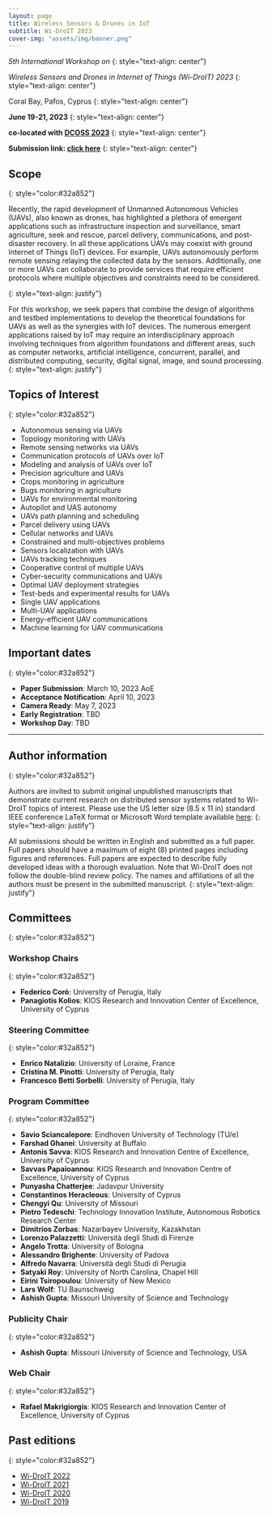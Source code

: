 ```yaml
---
layout: page
title: Wireless Sensors & Drones in IoT
subtitle: Wi-DroIT 2023
cover-img: "assets/img/banner.png"
---
```





_5th International Workshop on_
{: style="text-align: center"}

_Wireless Sensors and Drones in Internet of Things (Wi-DroIT) 2023_
{: style="text-align: center"}

Coral Bay, Pafos, Cyprus
{: style="text-align: center"}

**June 19-21, 2023**
{: style="text-align: center"}

**co-located with [DCOSS 2023](https://dcoss.org/)**
{: style="text-align: center"}

**Submission link: [click here](https://easychair.org/my/conference?conf=widroit2023)**
{: style="text-align: center"}


## Scope
{: style="color:#32a852"}

Recently, the rapid development of Unmanned Autonomous Vehicles (UAVs), also known as drones, has highlighted a plethora of emergent applications such as infrastructure inspection and surveillance, smart agriculture, seek and rescue, parcel delivery, communications, and post-disaster recovery. In all these applications UAVs may coexist with ground Internet of Things (IoT) devices. For example, UAVs autonomously perform remote sensing relaying the collected data by the sensors. 
Additionally, one or more UAVs can collaborate to provide services that require efficient protocols where multiple objectives and constraints need to be considered.

{: style="text-align: justify"}

For this workshop, we seek papers that combine the design of algorithms and testbed implementations to develop the theoretical foundations for UAVs as well as the synergies with IoT devices. The numerous emergent applications raised by IoT may require an interdisciplinary approach involving techniques from algorithm foundations and different areas, such as computer networks, artificial intelligence, concurrent, parallel, and distributed computing, security, digital signal, image, and sound processing.
{: style="text-align: justify"}


## Topics of Interest
{: style="color:#32a852"}

- Autonomous sensing via UAVs
- Topology monitoring with UAVs
- Remote sensing networks via UAVs
- Communication protocols of UAVs over IoT
- Modeling and analysis of UAVs over IoT
- Precision agriculture and UAVs
- Crops monitoring in agriculture
- Bugs monitoring in agriculture
- UAVs for environmental monitoring
- Autopilot and UAS autonomy
- UAVs path planning and scheduling
- Parcel delivery using UAVs
- Cellular networks and UAVs
- Constrained and multi-objectives problems
- Sensors localization with UAVs
- UAVs tracking techniques
- Cooperative control of multiple UAVs
- Cyber-security communications and UAVs
- Optimal UAV deployment strategies
- Test-beds and experimental results for UAVs
- Single UAV applications
- Multi-UAV applications
- Energy-efficient UAV communications
- Machine learning for UAV communications


## Important dates
{: style="color:#32a852"}

- **Paper Submission**: March 10, 2023 AoE
- **Acceptance Notification**: April 10, 2023
- **Camera Ready**: May 7, 2023
- **Early Registration**: TBD
- **Workshop Day**: TBD


* * *

## Author information
{: style="color:#32a852"}

Authors are invited to submit original unpublished manuscripts that demonstrate current research on distributed sensor systems related to Wi-DroIT topics of interest. Please use the US letter size (8.5 x 11 in) standard IEEE conference LaTeX format or Microsoft Word template available [here](http://www.ieee.org/conferences_events/conferences/publishing/templates.html):
{: style="text-align: justify"}

All submissions should be written in English and submitted as a full paper. Full papers should have a maximum of eight (8) printed pages including figures and references. Full papers are expected to describe fully developed ideas with a thorough evaluation.
Note that Wi-DroIT does not follow the double-blind review policy. The names and affiliations of all the authors must be present in the submitted manuscript.
{: style="text-align: justify"}


## Committees
{: style="color:#32a852"}

### Workshop Chairs
{: style="color:#32a852"}
- **Federico Corò**: University of Perugia, Italy
- **Panagiotis Kolios**: KIOS Research and Innovation Center of Excellence, University of Cyprus
  
### Steering Committee
{: style="color:#32a852"}
- **Enrico Natalizio**: University of Loraine, France
- **Cristina M. Pinotti**: University of Perugia, Italy
- **Francesco Betti Sorbelli**: University of Perugia, Italy
  
### Program Committee
{: style="color:#32a852"}
- **Savio Sciancalepore**: Eindhoven University of Technology (TU/e)
- **Farshad Ghanei**: University at Buffalo
- **Antonis Savva**: KIOS Research and Innovation Centre of Excellence, University of Cyprus
- **Savvas Papaioannou**: KIOS Research and Innovation Centre of Excellence, University of Cyprus
- **Punyasha Chatterjee**: Jadavpur University
- **Constantinos Heracleous**: University of Cyprus
- **Chengyi Qu**: University of Missouri
- **Pietro Tedeschi**: Technology Innovation Institute, Autonomous Robotics Research Center
- **Dimitrios Zorbas**: Nazarbayev University, Kazakhstan
- **Lorenzo Palazzetti**: Università degli Studi di Firenze
- **Angelo Trotta**: University of Bologna
- **Alessandro Brighente**: University of Padova
- **Alfredo Navarra**: Università degli Studi di Perugia
- **Satyaki Roy**: University of North Carolina, Chapel Hill
- **Eirini Tsiropoulou**: University of New Mexico
- **Lars Wolf**: TU Baunschweig
- **Ashish Gupta**: Missouri University of Science and Technology

### Publicity Chair
{: style="color:#32a852"}
- **Ashish Gupta**: Missouri University of Science and Technology, USA

### Web Chair
{: style="color:#32a852"}
- **Rafael Makrigiorgis**: KIOS Research and Innovation Center of Excellence, University of Cyprus

  
## Past editions
{: style="color:#32a852"}
- [Wi-DroIT 2022](https://widroit2022.github.io)
- [Wi-DroIT 2021](https://widroit2021.github.io)
- [Wi-DroIT 2020](https://sites.google.com/view/widroit2020/home)
- [Wi-DroIT 2019](https://widroit2019.loria.fr)
